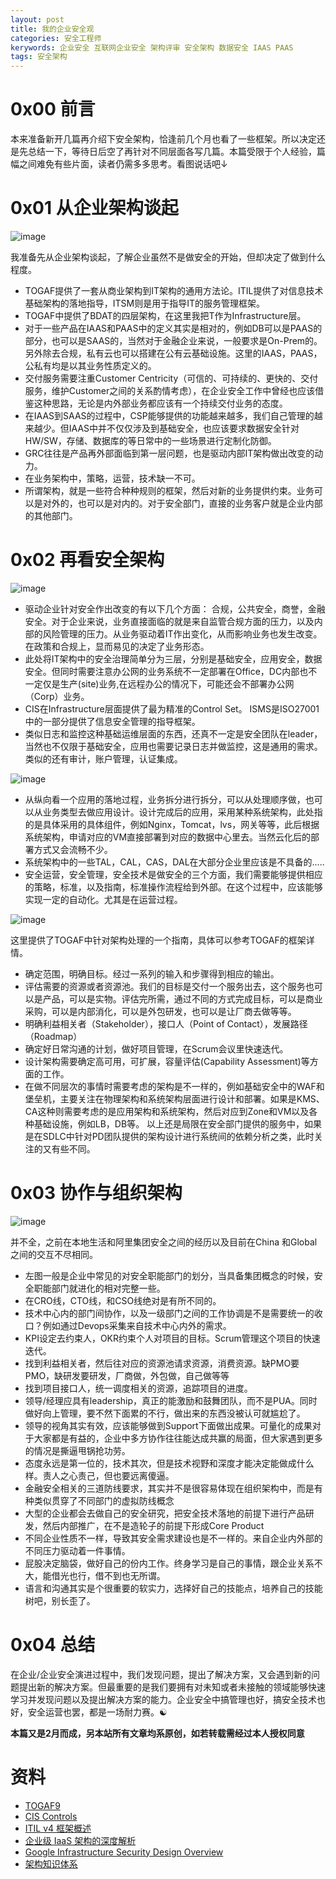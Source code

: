 ```yaml
---
layout: post
title: 我的企业安全观
categories: 安全工程师
kerywords: 企业安全 互联网企业安全 架构评审 安全架构 数据安全 IAAS PAAS
tags: 安全架构
---
```



# 0x00 前言

<!-- 准备新开几篇，重新讲述下我认识到的安全架构。在之前的三篇里分别以经验总结的形式，针对应用安全，基础安全和数据安全做了一些浅显的讨论。本篇将根据DC中私有云的建设经验，再次从不同的角度去观察这些安全工作是怎么穿插到不同的领域，不同的团队中去的。 -->

本来准备新开几篇再介绍下安全架构，恰逢前几个月也看了一些框架。所以决定还是先总结一下，等待日后空了再针对不同层面各写几篇。本篇受限于个人经验，篇幅之间难免有些片面，读者仍需多多思考。看图说话吧↓

# 0x01 从企业架构谈起

![image](https://user-images.githubusercontent.com/12653147/120158690-fd59d200-c226-11eb-9166-79f08063e497.png)

我准备先从企业架构谈起，了解企业虽然不是做安全的开始，但却决定了做到什么程度。

* TOGAF提供了一套从商业架构到IT架构的通用方法论。ITIL提供了对信息技术基础架构的落地指导，ITSM则是用于指导IT的服务管理框架。
* TOGAF中提供了BDAT的四层架构，在这里我把T作为Infrastructure层。
* 对于一些产品在IAAS和PAAS中的定义其实是相对的，例如DB可以是PAAS的部分，也可以是SAAS的，当然对于金融企业来说，一般要求是On-Prem的。另外除去合规，私有云也可以搭建在公有云基础设施。这里的IAAS，PAAS，公私有均是以其业务性质定义的。
* 交付服务需要注重Customer Centricity（可信的、可持续的、更快的、交付服务，维护Customer之间的关系酌情考虑），在企业安全工作中曾经也应该借鉴这种思路，无论是内外部业务都应该有一个持续交付业务的态度。
* 在IAAS到SAAS的过程中，CSP能够提供的功能越来越多，我们自己管理的越来越少。但IAAS中并不仅仅涉及到基础安全，也应该要求数据安全针对HW/SW，存储、数据库的等日常中的一些场景进行定制化防御。
* GRC往往是产品再外部面临到第一层问题，也是驱动内部IT架构做出改变的动力。
* 在业务架构中，策略，运营，技术缺一不可。
* 所谓架构，就是一些符合种种规则的框架，然后对新的业务提供约束。业务可以是对外的，也可以是对内的。对于安全部门，直接的业务客户就是企业内部的其他部门。

# 0x02 再看安全架构

![image](https://user-images.githubusercontent.com/12653147/120158828-20848180-c227-11eb-9fdc-b2ae48efb43d.png)
* 驱动企业针对安全作出改变的有以下几个方面： 合规，公共安全，商誉，金融安全。对于企业来说，业务直接面临的就是来自监管合规方面的压力，以及内部的风险管理的压力。从业务驱动着IT作出变化，从而影响业务也发生改变。在政策和合规上，显而易见的决定了业务形态。
* 此处将IT架构中的安全治理简单分为三层，分别是基础安全，应用安全，数据安全。但同时需要注意办公网的业务系统不一定部署在Office，DC内部也不一定仅是生产(site)业务,在远程办公的情况下，可能还会不部署办公网（Corp）业务。
* CIS在Infrastructure层面提供了最为精准的Control Set。 ISMS是ISO27001中的一部分提供了信息安全管理的指导框架。
* 类似日志和监控这种基础运维层面的东西，还真不一定是安全团队在leader，当然也不仅限于基础安全，应用也需要记录日志并做监控，这是通用的需求。类似的还有审计，账户管理，认证集成。

![image](https://user-images.githubusercontent.com/12653147/120158876-2da17080-c227-11eb-8933-ec103482587f.png)
* 从纵向看一个应用的落地过程，业务拆分进行拆分，可以从处理顺序做，也可以从业务类型去做应用设计。设计完成后的应用，采用某种系统架构，此处指的是具体采用的具体组件，例如Nginx，Tomcat，lvs，网关等等，此后根据系统架构，申请对应的VM直接部署到对应的数据中心里去。当然云化后的部署方式又会流畅不少。
* 系统架构中的一些TAL，CAL，CAS，DAL在大部分企业里应该是不具备的.....
* 安全运营，安全管理，安全技术是做安全的三个方面，我们需要能够提供相应的策略，标准，以及指南，标准操作流程给到外部。在这个过程中，应该能够实现一定的自动化。尤其是在运营过程。

![image](https://user-images.githubusercontent.com/12653147/120158929-3abe5f80-c227-11eb-99ee-d501e230659e.png)

这里提供了TOGAF中针对架构处理的一个指南，具体可以参考TOGAF的框架详情。
* 确定范围，明确目标。经过一系列的输入和步骤得到相应的输出。
* 评估需要的资源或者资源池。我们的目标是交付一个服务出去，这个服务也可以是产品，可以是实物。评估完所需，通过不同的方式完成目标，可以是商业采购，可以是内部消化，可以是外包研发，也可以是让厂商去做等等。
* 明确利益相关者（Stakeholder），接口人（Point of Contact），发展路径（Roadmap）
* 确定好日常沟通的计划，做好项目管理，在Scrum会议里快速迭代。
* 设计架构需要确定高可用，可扩展，容量评估(Capability Assessment)等方面的工作。
* 在做不同层次的事情时需要考虑的架构是不一样的，例如基础安全中的WAF和堡垒机，主要关注在物理架构和系统架构层面进行设计和部署。如果是KMS、CA这种则需要考虑的是应用架构和系统架构，然后对应到Zone和VM以及各种基础设施，例如LB，DB等。 以上还是局限在安全部门提供的服务中，如果是在SDLC中针对PD团队提供的架构设计进行系统间的依赖分析之类，此时关注的又有些不同。


# 0x03 协作与组织架构

![image](https://user-images.githubusercontent.com/12653147/120159151-7527fc80-c227-11eb-9831-b35d43d71d0d.png)

并不全，之前在本地生活和阿里集团安全之间的经历以及目前在China 和Global之间的交互不尽相同。

* 左图一般是企业中常见的对安全职能部门的划分，当具备集团概念的时候，安全职能部门就进化的相对完整一些。
* 在CRO线，CTO线，和CSO线绝对是有所不同的。
* 技术中心内的部门间协作，以及一级部门之间的工作协调是不是需要统一的收口？例如通过Devops采集来自技术中心内外的需求。
* KPI设定去约束人，OKR约束个人对项目的目标。Scrum管理这个项目的快速迭代。
* 找到利益相关者，然后往对应的资源池请求资源，消费资源。缺PMO要PMO，缺研发要研发，厂商做，外包做，自己做等等
* 找到项目接口人，统一调度相关的资源，追踪项目的进度。
* 领导/经理应具有leadership，真正的能激励和鼓舞团队，而不是PUA。同时做好向上管理，要不然下面累的不行，做出来的东西没被认可就尴尬了。
* 领导的视角其实有效，应该能够做到Support下面做出成果。可量化的成果对于大家都是有益的，企业中多方协作往往能达成共赢的局面，但大家遇到更多的情况是撕逼甩锅抢功劳。
* 态度永远是第一位的，技术其次，但是技术视野和深度才能决定能做成什么样。责人之心责己，但也要远离傻逼。
* 金融安全相关的三道防线要求，其实并不是很容易体现在组织架构中，而是有种类似贯穿了不同部门的虚拟防线概念
* 大型的企业都会去做自己的安全研究，把安全技术落地的前提下进行产品研发，然后内部推广，在不是造轮子的前提下形成Core Product
* 不同企业性质不一样，导致其安全需求建设也是不一样的。来自企业内外部的不同压力驱动着一件事情。
* 屁股决定脑袋，做好自己的份内工作。终身学习是自己的事情，跟企业关系不大，能借光也行，借不到也无所谓。
* 语言和沟通其实是个很重要的软实力，选择好自己的技能点，培养自己的技能树吧，别长歪了。

# 0x04 总结

在企业/企业安全演进过程中，我们发现问题，提出了解决方案，又会遇到新的问题提出新的解决方案。但最重要的是我们要拥有对未知或者未接触的领域能够快速学习并发现问题以及提出解决方案的能力。企业安全中搞管理也好，搞安全技术也好，安全运营也罢，都是一场耐力赛。☯️

**本篇又是2月而成，另本站所有文章均系原创，如若转载需经过本人授权同意**

<!-- 

# 私有云建设过程中的安全架构
https://user-images.githubusercontent.com/12653147/119325495-80bd7580-bcb3-11eb-9e73-f7acf4ea1216.png
这张图上的内容应该是比较容易去帮助理解不同Layer之间的区别，但对于一些产品在IAAS和PAAS中的定义其实是相对的，例如DB可以是PAAS的部分，也可以是SAAS的，当然对于金融企业来说，一般要求是On-Prem的。另外除去合规，私有云也可以搭建在公有云基础设施。这里的IAAS，PAAS，公私有均是以其业务性质定义的。在下面的文章中我将会针对不同Service Layer中的安全场景进行一些介绍。
或者改成举两个例子，一个是基础安全应用安全数据安全在IAAS，一个是数据安全在IAAS，PAAS，SAAS
## IAAS视角
在了解IAAS下的安全问题之前，首先需要先去了解为了构建IAAS自身的平台，会去采用什么技术栈？提供哪些服务出去？做了哪些事情？ 在构建IAAS平台的过程中，其实主要是向用户在计算，存储，和网络上提供了资源的分配，以及动态的扩展。同时通过一定的服务设计，满足租户的资源调度。
涉及到的技术以下几个方向为主:
* Visualization 
* Provision
* CMDB
* Automation

网络安全设备相关的可以放这里。
## PAAS视角
## SAAS视角
在实际使用中，我们既是SAAS的用户，也发布SAAS服务。例如Encryption As A Services, 以及一些自助服务。
这里还可以引申出一些问题，企业内部对统一技术栈的看法？当然肯定是不存在绝对的统一的，只能说是固定范围内的统一。比如说支持个五六种数据库，两三种存储，但不支持允许范围之外的。在私有云的建设过程中，大部分问题都能够通过充值解决，商业化的产品往往更能够快速满足需求，当然开源也更能适用于定制化。 
# 总结
* 对于安全工程师，很少能够有一个意识是————我们要做的是交付一个可持续使用的服务而不是临时的一些解决方案，虽说能解决问题，但有时甚至谈不上是一个解决方案。很多拆东墙补西墙的做法在日后的工作中只会带来更多的人力物力消耗。
虽然这篇文章中涉及到的不少内容于我而言都是合起来拆开，拆开由合起来。 Anyway，从不同的视角下看问题总归是有益处的。 -->

# 资料
* [TOGAF9](https://pubs.opengroup.org/architecture/togaf9-doc/arch/)
* [CIS Controls](https://www.cisecurity.org/controls/)
* [ITIL v4 框架概述](http://wallizard.com/eric/share/itil/02_ITIL4%E6%95%99%E6%9D%90/06_ITILv4%E6%A1%86%E6%9E%B6%E6%A6%82%E8%BF%B0_15%E9%A1%B5.pdf)
* [企业级 IaaS 架构的深度解析](https://www.infoq.cn/article/depth-analysis-of-enterprise-iaas-architecture)
* [Google Infrastructure Security Design Overview](https://cloud.google.com/security/infrastructure/design)
* [架构知识体系](https://zhuanlan.zhihu.com/p/42830778)

<!-- > 这里仅仅以IAAS和PAAS去看安全架构，如果有机会，回头再去请教下IAAS和PAAS的同事，看看他们眼中的安全工作是什么样的？其实不论是IAAS还是PAAS，都是以最终交付稳定可持续的服务(服务既可以是实体、产品、服务)为最终目的。 -->
